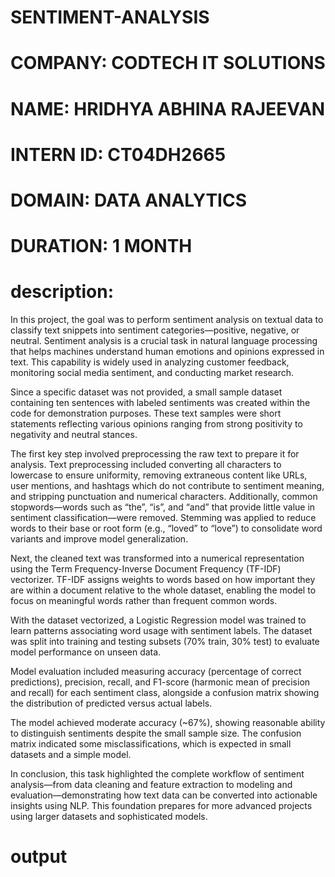 # SENTIMENT-ANALYSIS
# COMPANY: CODTECH IT SOLUTIONS
# NAME: HRIDHYA ABHINA RAJEEVAN
# INTERN ID: CT04DH2665
# DOMAIN: DATA ANALYTICS
# DURATION: 1 MONTH
# description: 
In this project, the goal was to perform sentiment analysis on textual data to classify text snippets into sentiment categories—positive, negative, or neutral. Sentiment analysis is a crucial task in natural language processing that helps machines understand human emotions and opinions expressed in text. This capability is widely used in analyzing customer feedback, monitoring social media sentiment, and conducting market research.

Since a specific dataset was not provided, a small sample dataset containing ten sentences with labeled sentiments was created within the code for demonstration purposes. These text samples were short statements reflecting various opinions ranging from strong positivity to negativity and neutral stances.

The first key step involved preprocessing the raw text to prepare it for analysis. Text preprocessing included converting all characters to lowercase to ensure uniformity, removing extraneous content like URLs, user mentions, and hashtags which do not contribute to sentiment meaning, and stripping punctuation and numerical characters. Additionally, common stopwords—words such as “the”, “is”, and “and” that provide little value in sentiment classification—were removed. Stemming was applied to reduce words to their base or root form (e.g., “loved” to “love”) to consolidate word variants and improve model generalization.

Next, the cleaned text was transformed into a numerical representation using the Term Frequency-Inverse Document Frequency (TF-IDF) vectorizer. TF-IDF assigns weights to words based on how important they are within a document relative to the whole dataset, enabling the model to focus on meaningful words rather than frequent common words.

With the dataset vectorized, a Logistic Regression model was trained to learn patterns associating word usage with sentiment labels. The dataset was split into training and testing subsets (70% train, 30% test) to evaluate model performance on unseen data.

Model evaluation included measuring accuracy (percentage of correct predictions), precision, recall, and F1-score (harmonic mean of precision and recall) for each sentiment class, alongside a confusion matrix showing the distribution of predicted versus actual labels.

The model achieved moderate accuracy (~67%), showing reasonable ability to distinguish sentiments despite the small sample size. The confusion matrix indicated some misclassifications, which is expected in small datasets and a simple model.

In conclusion, this task highlighted the complete workflow of sentiment analysis—from data cleaning and feature extraction to modeling and evaluation—demonstrating how text data can be converted into actionable insights using NLP. This foundation prepares for more advanced projects using larger datasets and sophisticated models.

# output





